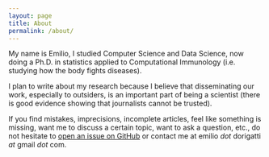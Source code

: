 ```yaml
---
layout: page
title: About
permalink: /about/
---
```


My name is Emilio, I studied Computer Science and Data Science, now doing a Ph.D. in statistics applied to
Computational Immunology (i.e. studying how the body fights diseases).

I plan to write about my research because I believe that disseminating our work, especially to outsiders,
is an important part of being a scientist (there is good evidence showing that journalists cannot be trusted).

If you find mistakes, imprecisions, incomplete articles, feel like something is missing, want me to discuss
a certain topic, want to ask a question, etc., do not hesitate to [open an issue on GitHub](
https://github.com/e-dorigatti/e-dorigatti.github.io/issues) or contact me at emilio _dot_ dorigatti _at_ gmail _dot_ com.
